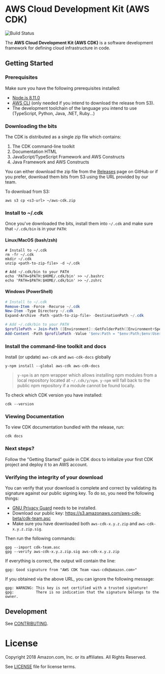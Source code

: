 # AWS Cloud Development Kit (AWS CDK)

![Build Status](https://codebuild.us-east-1.amazonaws.com/badges?uuid=eyJlbmNyeXB0ZWREYXRhIjoiRUlEQk1UWVhQRDduSy9iWWtpa012bmJSU0t2aXpCeEtTT2VpWDhlVmxldVU0ZXBoSzRpdTk1cGNNTThUaUtYVU5BMVZnd1ZhT2FTMWZjNkZ0RE5hSlpNPSIsIml2UGFyYW1ldGVyU3BlYyI6IllIUjJNUEZKY3NqYnR6S3EiLCJtYXRlcmlhbFNldFNlcmlhbCI6MX0%3D&branch=master)

The **AWS Cloud Development Kit (AWS CDK)** is a software development framework
for defining cloud infrastructure in code.

## Getting Started

### Prerequisites

Make sure you have the following prerequisites installed:

* [Node.js 8.11.0](https://nodejs.org/download/release/v8.11.0/)
* [AWS CLI](https://aws.amazon.com/cli/) (only needed if you intend to download the release from S3).
* The development toolchain of the language you intend to use (TypeScript,
  Python, Java, .NET, Ruby...)

### Downloading the bits

The CDK is distributed as a single zip file which contains:

1. The CDK command-line toolkit
2. Documentation HTML
2. JavaScript/TypeScript Framework and AWS Constructs
3. Java Framework and AWS Constructs

You can either download the zip file from the
[Releases](http://github.com/awslabs/aws-cdk/releases) page on GitHub or if you
prefer, download them bits from S3 using the URL provided by our team.

To download from S3:

```shell
aws s3 cp <s3-url> ~/aws-cdk.zip
```

### Install to ~/.cdk

Once you've downloaded the bits, install them into `~/.cdk` and make sure that `~/.cdk/bin` is in your `PATH`:

#### Linux/MacOS (bash/zsh)

```shell
# Install to ~/.cdk
rm -fr ~/.cdk
mkdir ~/.cdk
unzip <path-to-zip-file> -d ~/.cdk

# Add ~/.cdk/bin to your PATH
echo 'PATH=$PATH:$HOME/.cdk/bin' >> ~/.bashrc
echo 'PATH=$PATH:$HOME/.cdk/bin' >> ~/.zshrc
```

#### Windows (PowerShell)

```powershell
# Install to ~/.cdk
Remove-Item -Force -Recurse ~/.cdk
New-Item -Type Directory ~/.cdk
Expand-Archive -Path <path-to-zip-file> -DestinationPath ~/.cdk

# Add ~/.cdk/bin to your PATH
$profilePath = Join-Path ([Environment]::GetFolderPath([Environment+SpecialFolder]::MyDocuments)) "Profile.ps1"
Add-Content -Path $profilePath -Value '$env:Path = "$env:Path;$env:UserProfile\.cdk\bin"'
```

### Install the command-line toolkit and docs

Install (or update) `aws-cdk` and `aws-cdk-docs` globally

```shell
y-npm install --global aws-cdk aws-cdk-docs
```

> `y-npm` is an npm wrapper which allows installing npm modules from a local repository located at `~/.cdk/y/npm`. `y-npm` will fall back to the public npm repository if a module cannot be found locally.

To check which CDK version you have installed:

```shell
cdk --version
```

### Viewing Documentation

To view CDK documentation bundled with the release, run:

```shell
cdk docs
```

### Next steps?

Follow the "Getting Started" guide in CDK docs to initialize your first CDK
project and deploy it to an AWS account.

### Verifying the integrity of your download

You can verify that your download is complete and correct by validating
its signature against our public signing key. To do so, you need
the following things:

* [GNU Privacy Guard](https://gnupg.org/) needs to be installed.
* Download our public key: https://s3.amazonaws.com/aws-cdk-beta/cdk-team.asc
* Make sure you have downloaded both `aws-cdk-x.y.z.zip`
  and `aws-cdk-x.y.z.zip.sig`.

Then run the following commands:

```shell
gpg --import cdk-team.asc
gpg --verify aws-cdk-x.y.z.zip.sig aws-cdk-x.y.z.zip
```

If everything is correct, the output will contain the line:

```
gpg: Good signature from "AWS CDK Team <aws-cdk@amazon.com>"
```

If you obtained via the above URL, you can ignore the following message:

```
gpg: WARNING: This key is not certified with a trusted signature!
gpg:          There is no indication that the signature belongs to the owner.
```

## Development

See [CONTRIBUTING](./CONTRIBUTING.md).

# License

Copyright 2018 Amazon.com, Inc. or its affiliates. All Rights Reserved.

See [LICENSE](./LICENSE.md) file for license terms.
